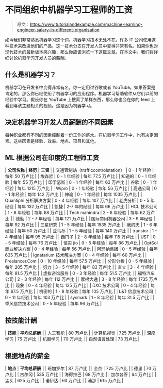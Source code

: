 # 不同组织中机器学习工程师的工资

> 原文：<https://www.tutorialandexample.com/machine-learning-engineer-salary-in-different-organisation>

如今我们非常熟悉机器学习这个词。机器学习技术无处不在。许多 IT 公司使用这种技术来改进他们的产品。这一技术分支在开发人员中变得非常有名。如果你也对现代技术的最新版本感兴趣，那么你应该浏览一下这篇文章。在本文中，我们将详细讨论机器学习开发人员的薪酬。

## 什么是机器学习？

机器学习在开发者中变得非常有名。你一定用过谷歌或者 YouTube。如果答案是肯定的，那么你已经使用了机器学习的应用程序。机器学习帮助软件从它们以前的经验中学习。假设你在 YouTube 上搜索了某样东西，那么你也会在你的 feed 上看到与该主题相关的视频。这是因为机器学习。

## 决定机器学习开发人员薪酬的不同因素

每种职业都有不同的因素控制着一份工作的薪水。在机器学习工作中，也有决定因素。这些因素是经验、效率、地点、项目和其他。

## ML 根据公司在印度的工程师工资



| **公司名称** | **经历** | **工资** |
| 交通管制站（trafficcontrolstation） | 0 - 1 年经验 | 每年 50 万卢比 |
| 埃森哲 | 0 - 1 年经验 | 每年 77.5 万卢比 |
| 知道的 | 0 - 1 年经验 | 每年 55 万卢比 |
| 印孚瑟斯 | 0 - 1 年经验 | 每年 63 万卢比 |
| 谷歌 | 0 - 1 年经验 | 每年 1215 万卢比 |
| Wipro | 0 - 1 年经验 | 每年 56 万卢比 |
| 高通公司 | 0 - 1 年经验 | 每年 142 万卢比 |
| 神谕 | 0 - 1 年经验 | 每年 1035 万卢比 |
| Quantiphi 分析解决方案 | 0 - 4 年经验 | 每年 107 万卢比 |
| 老虎分析 | 0 - 5 年经验 | 每年 132 万卢比 |
| 凯捷 | 2-7 年的经验 | 每年 66 万卢比 |
| HCL 技术公司 | 1 - 8 年经验 | 每年 88 万卢比 |
| Tech mahindra | 2 - 8 年经验 | 每年 62 万卢比 |
| 德勤 | 2 - 7 年经验 | 每年 121 万卢比 |
| 国际商用机器公司 | 3 - 9 年经验 | 每年 92 万卢比 |
| 三星研究 | 1 - 5 年经验 | 每年 1535 万卢比 |
| 我的天 | 1 - 6 年经验 | 每年 50 万卢比 |
| 亚马孙 | 1 - 5 年经验 | 每年 140 万卢比 |
| transtor | 1 - 4 年经验 | 每年 95 万卢比 |
| 西门子 | 2 - 8 年经验 | 每年 115 万卢比 |
| UST | 0 - 5 年经验 | 每年 76 万卢比 |
| 信实 jio | 0 - 5 年经验 | 每年 86 万卢比 |
| OptSol 商业解决方案 | 0 - 4 年经验 | 每年 56 万卢比 |
| 阿玛纳集团 | 0 - 5 年经验 | 每年 635 万卢比 |
| Ignatarium 技术解决方案 | 0 - 4 年经验 | 每年 60 万卢比 |
| Freelancer.Com | 0 - 10 年经验 | 每年 57.5 万卢比 |
| 分形分析 | 0 - 5 年经验 | 每年 205 万卢比 |
| 努力 | 3 - 5 年经验 | 每年 83 万卢比 |
| 直立 | 3 - 4 年经验 | 每年 81.5 万卢比 |
| 虚拟咨询服务 | 0 - 3 年经验 | 每年 51.5 万卢比 |
| 福特汽车公司 | 2 - 3 年经验 | 每年 112 万卢比 |
| 摩根大通 | 3 - 8 年经验 | 每年 1735 万卢比 |
| 现象 | 0 - 4 年经验 | 每年 125 万卢比 |
| DXC 技术公司 | 0 - 4 年经验 | 每年 67.5 万卢比 |
| 机密的 | 1 - 9 年经验 | 每年 105 万卢比 |
| L&T 信息技术公司 | 0 - 11 年经验 | 每年 103 万卢比 |
| sysmark | 1 - 8 年经验 | 每年 31.5 万卢比 |
| 季风信贷技术公司 | 0 - 5 年经验 | 每年 96 万卢比 |



## 按技能计酬



| **技能** | **平均总薪酬** |
| 人工智能 | 80 万卢比 |
| 计算机视觉 | 725 万卢比 |
| 深度学习 | 75 万卢比 |
| 机器学习 | 70 万卢比 |
| 自然语言处理 | 73 万卢比 |



## 根据地点的薪金



| **地点** | **平均总薪酬** |
| 班加罗尔 | 87 万卢比 |
| 金奈 | 725 万卢比 |
| 德里 | 70 万卢比 |
| 古尔冈 | 535 万卢比 |
| 海得拉巴 | 68 万卢比 |
| 加尔各答 | 64 万卢比 |
| 孟买 | 625 万卢比 |
| 诺伊达 | 60 万卢比 |
| 浦那 | 615 万卢比 |


